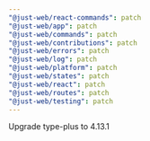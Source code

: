 ```yaml
---
"@just-web/react-commands": patch
"@just-web/app": patch
"@just-web/commands": patch
"@just-web/contributions": patch
"@just-web/errors": patch
"@just-web/log": patch
"@just-web/platform": patch
"@just-web/states": patch
"@just-web/react": patch
"@just-web/routes": patch
"@just-web/testing": patch
---
```


Upgrade type-plus to 4.13.1
